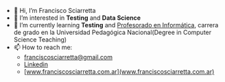 - 👋 Hi, I’m Francisco Sciarretta
- 👀 I’m interested in **Testing** and **Data Science**
- 🌱 I’m currently learning **Testing** and [Profesorado en Informática](https://unipe.edu.ar/formacion/carreras/profesorados/item/655-profesorado-en-informatica), carrera de grado en la Universidad Pedagógica Nacional(Degree in Computer Science Teaching)
- 📫 How to reach me:
  - franciscosciarretta@gmail.com <br>
  - [Linkedin](https://www.linkedin.com/in/francisco-sciarretta/) <br>
  - [www.franciscosciarretta.com.ar](www.franciscosciarretta.com.ar)

<!---
 ✨ repository 
--->
